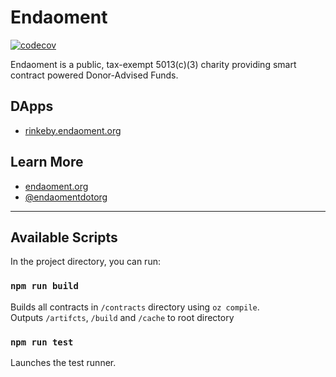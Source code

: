 # Endaoment 

[![codecov](https://codecov.io/gh/Synthetixio/synthetix/branch/develop/graph/badge.svg)](https://codecov.io/gh/endaoment/endaoment-contracts)

Endaoment is a public, tax-exempt 5013(c)(3) charity providing smart contract powered Donor-Advised Funds. 


## DApps

- [rinkeby.endaoment.org](https://rinkeby.endaoment.org)

## Learn More

- [endaoment.org](https://endaoment.org)
- [@endaomentdotorg](twitter.com/endaomentdotorg)

---

## Available Scripts

In the project directory, you can run:

### `npm run build`

Builds all contracts in `/contracts` directory using `oz compile`.<br/>
Outputs `/artifcts`, `/build` and `/cache` to root directory

### `npm run test`

Launches the test runner.<br />


